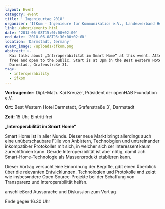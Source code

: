 ```yaml
---
layout: Event
category: event
title: ' Ingenieurtag 2018'
organizer: 'IfKom - Ingenieure für Kommunikation e.V., Landesverband Hessen'
link: /about/events.html
date: '2018-06-08T15:00:00+02:00'
end_date: '2018-06-08T16:30:00+02:00'
location: 'Darmstadt, Germany'
event_image: /uploads/ifkom.png
abstract: >-
  Kai talks about „Interoperabilität im Smart Home“ at this event. Attendance is
  free and open to the public. Start is at 3pm in the Best Western Hotel
  Darmstadt, Grafenstraße 31.
tags:
  - interoperability
  - ifkom
---
```

**Vortragender:** Dipl.-Math. Kai Kreuzer, Präsident der openHAB Foundation e.V.

**Ort:** Best Western Hotel Darmstadt, Grafenstraße 31, Darmstadt

**Zeit:** 15 Uhr, Eintritt frei



**„Interoperabilität im Smart Home“**

Smart Home ist in aller Munde. Dieser neue Markt bringt allerdings auch eine unüberschaubare Fülle von Anbietern, Technologien und untereinander inkompatibler Protokollen mit sich, in welcher sich der Interessent kaum zurechtfinden kann. Gerade Interoperabilität ist aber nötig, damit sich Smart-Home-Technologie als Massenprodukt etablieren kann.

Dieser Vortrag versucht eine Einordnung der Begriffe, gibt einen Überblick über die relevanten Entwicklungen, Technologien und Protokolle und zeigt wie insbesondere Open-Source-Projekte bei der Schaffung von Transparenz und Interoperabilität helfen.

anschließend Aussprache und Diskussion zum Vortrag

Ende gegen 16.30 Uhr
